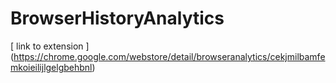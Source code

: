 # BrowserHistoryAnalytics

[ link to extension ] (https://chrome.google.com/webstore/detail/browseranalytics/cekjmilbamfemkoieilijlgelgbehbnl) 
